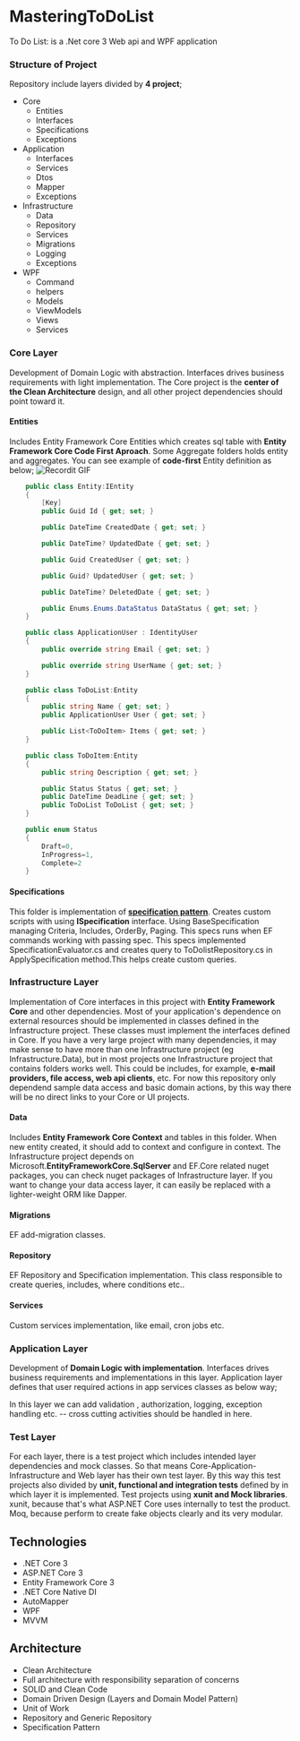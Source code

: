 # MasteringToDoList
To Do List: is a .Net core 3 Web api and WPF application 


### Structure of Project
Repository include layers divided by **4 project**;
* Core
    * Entities    
    * Interfaces
    * Specifications
    * Exceptions
* Application    
    * Interfaces    
    * Services
    * Dtos
    * Mapper
    * Exceptions
* Infrastructure
    * Data
    * Repository
    * Services
    * Migrations
    * Logging
    * Exceptions
* WPF
    * Command
    * helpers
    * Models
    * ViewModels
    * Views
    * Services
    
### Core Layer
Development of Domain Logic with abstraction. Interfaces drives business requirements with light implementation. The Core project is the **center of the Clean Architecture** design, and all other project dependencies should point toward it. 

#### Entities
Includes Entity Framework Core Entities which creates sql table with **Entity Framework Core Code First Aproach**. Some Aggregate folders holds entity and aggregates.
You can see example of **code-first** Entity definition as below;
![Recordit GIF](https://cdn1.imggmi.com/uploads/2019/10/14/4427eda74c9c99190ee53d5335e517d6-full.gif)


```csharp
    public class Entity:IEntity
    {
        [Key]
        public Guid Id { get; set; }

        public DateTime CreatedDate { get; set; }

        public DateTime? UpdatedDate { get; set; }

        public Guid CreatedUser { get; set; }

        public Guid? UpdatedUser { get; set; }

        public DateTime? DeletedDate { get; set; }

        public Enums.Enums.DataStatus DataStatus { get; set; }
    }
```

```csharp
    public class ApplicationUser : IdentityUser
    {
        public override string Email { get; set; }

        public override string UserName { get; set; }
    }
```
```csharp
    public class ToDoList:Entity
    {
        public string Name { get; set; }
        public ApplicationUser User { get; set; }

        public List<ToDoItem> Items { get; set; }
    }
```

```csharp
    public class ToDoItem:Entity
    {
        public string Description { get; set; }

        public Status Status { get; set; }
        public DateTime DeadLine { get; set; }
        public ToDoList ToDoList { get; set; }
    }
```
```csharp
    public enum Status
    {
        Draft=0,
        InProgress=1,
        Complete=2
    }
```

#### Specifications
This folder is implementation of **[specification pattern](https://en.0wikipedia.org/wiki/Specification_pattern)**. Creates custom scripts with using **ISpecification** interface. Using BaseSpecification managing Criteria, Includes, OrderBy, Paging.
This specs runs when EF commands working with passing spec. This specs implemented SpecificationEvaluator.cs and creates query to ToDolistRepository.cs in ApplySpecification method.This helps create custom queries.

### Infrastructure Layer
Implementation of Core interfaces in this project with **Entity Framework Core** and other dependencies.
Most of your application's dependence on external resources should be implemented in classes defined in the Infrastructure project. These classes must implement the interfaces defined in Core. If you have a very large project with many dependencies, it may make sense to have more than one Infrastructure project (eg Infrastructure.Data), but in most projects one Infrastructure project that contains folders works well.
This could be includes, for example, **e-mail providers, file access, web api clients**, etc. For now this repository only dependend sample data access and basic domain actions, by this way there will be no direct links to your Core or UI projects.

#### Data
Includes **Entity Framework Core Context** and tables in this folder. When new entity created, it should add to context and configure in context.
The Infrastructure project depends on Microsoft.**EntityFrameworkCore.SqlServer** and EF.Core related nuget packages, you can check nuget packages of Infrastructure layer. If you want to change your data access layer, it can easily be replaced with a lighter-weight ORM like Dapper. 

#### Migrations
EF add-migration classes.
#### Repository
EF Repository and Specification implementation. This class responsible to create queries, includes, where conditions etc..
#### Services
Custom services implementation, like email, cron jobs etc.

### Application Layer
Development of **Domain Logic with implementation**. Interfaces drives business requirements and implementations in this layer.
Application layer defines that user required actions in app services classes as below way;


In this layer we can add validation , authorization, logging, exception handling etc. -- cross cutting activities should be handled in here.


### Test Layer
For each layer, there is a test project which includes intended layer dependencies and mock classes. So that means Core-Application-Infrastructure and Web layer has their own test layer. By this way this test projects also divided by **unit, functional and integration tests** defined by in which layer it is implemented. 
Test projects using **xunit and Mock libraries**.  xunit, because that's what ASP.NET Core uses internally to test the product. Moq, because perform to create fake objects clearly and its very modular.


## Technologies
* .NET Core 3
* ASP.NET Core 3
* Entity Framework Core 3 
* .NET Core Native DI
* AutoMapper
* WPF
* MVVM

## Architecture
* Clean Architecture
* Full architecture with responsibility separation of concerns
* SOLID and Clean Code
* Domain Driven Design (Layers and Domain Model Pattern)
* Unit of Work
* Repository and Generic Repository
* Specification Pattern
